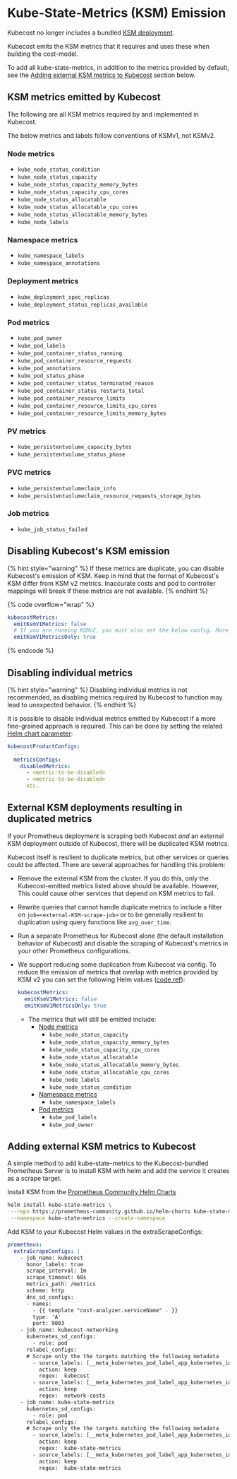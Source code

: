 # Kube-State-Metrics (KSM) Emission

Kubecost no longer includes a bundled [KSM deployment](https://github.com/kubernetes/kube-state-metrics). 

Kubecost emits the KSM metrics that it requires and uses these when building the cost-model.

To add all kube-state-metrics, in addition to the metrics provided by default, see the [Adding external KSM metrics to Kubecost](#adding-external-ksm-metrics-to-kubecost) section below.

## KSM metrics emitted by Kubecost

The following are all KSM metrics required by and implemented in Kubecost. 

The below metrics and labels follow conventions of KSMv1, not KSMv2.

### Node metrics

* `kube_node_status_condition`
* `kube_node_status_capacity`
* `kube_node_status_capacity_memory_bytes`
* `kube_node_status_capacity_cpu_cores`
* `kube_node_status_allocatable`
* `kube_node_status_allocatable_cpu_cores`
* `kube_node_status_allocatable_memory_bytes`
* `kube_node_labels`

### Namespace metrics

* `kube_namespace_labels`
* `kube_namespace_annotations`

### Deployment metrics

* `kube_deployment_spec_replicas`
* `kube_deployment_status_replicas_available`

### Pod metrics

* `kube_pod_owner`
* `kube_pod_labels`
* `kube_pod_container_status_running`
* `kube_pod_container_resource_requests`
* `kube_pod_annotations`
* `kube_pod_status_phase`
* `kube_pod_container_status_terminated_reason`
* `kube_pod_container_status_restarts_total`
* `kube_pod_container_resource_limits`
* `kube_pod_container_resource_limits_cpu_cores`
* `kube_pod_container_resource_limits_memory_bytes`

### PV metrics

* `kube_persistentvolume_capacity_bytes`
* `kube_persistentvolume_status_phase`

### PVC metrics

* `kube_persistentvolumeclaim_info`
* `kube_persistentvolumeclaim_resource_requests_storage_bytes`

### Job metrics

* `kube_job_status_failed`

## Disabling Kubecost's KSM emission

{% hint style="warning" %}
If these metrics are duplicate, you can disable Kubecost's emission of KSM. Keep in mind that the format of Kubecost's KSM differ from KSM v2 metrics. Inaccurate costs and pod to controller mappings will break if these metrics are not available.
{% endhint %}

{% code overflow="wrap" %}
```yaml
kubecostMetrics:
  emitKsmV1Metrics: false
  # If you are running KSMv2, you must also set the below config. More details below.
  emitKsmV1MetricsOnly: true
```
{% endcode %}

## Disabling individual metrics

{% hint style="warning" %}
Disabling individual metrics is not recommended, as disabling metrics required by Kubecost to function may lead to unexpected behavior.
{% endhint %}

It is possible to disable individual metrics emitted by Kubecost if a more fine-grained approach is required. This can be done by setting the related [Helm chart parameter](https://github.com/kubecost/cost-analyzer-helm-chart/blob/f9a8f3326a540e1b0ece714c52f100fa085bf0b8/cost-analyzer/values.yaml#L928-L929):

```yaml
kubecostProductConfigs:
  ...
  metricsConfigs:
    disabledMetrics:
      - <metric-to-be-disabled>
      - <metric-to-be-disabled>
      etc.
```

## External KSM deployments resulting in duplicated metrics

If your Prometheus deployment is scraping both Kubecost _and_ an external KSM deployment outside of Kubecost, there will be duplicated KSM metrics.

Kubecost itself is resilient to duplicate metrics, but other services or queries could be affected. There are several approaches for handling this problem:

* Remove the external KSM from the cluster. If you do this, only the Kubecost-emitted metrics listed above should be available. However, This could cause other services that depend on KSM metrics to fail.
* Rewrite queries that cannot handle duplicate metrics to include a filter on `job=<external-KSM-scrape-job>` or to be generally resilient to duplication using query functions like `avg_over_time`.
* Run a separate Prometheus for Kubecost alone (the default installation behavior of Kubecost) and disable the scraping of Kubecost's metrics in your other Prometheus configurations.
* We support reducing some duplication from Kubecost via config. To reduce the emission of metrics that overlap with metrics provided by KSM v2 you can set the following Helm values ([code ref](https://github.com/kubecost/cost-model/blob/0a0793ec040013fe44c058ff37f032449a2f1191/pkg/metrics/kubemetrics.go#L110-L123)):

  ```yaml
  kubecostMetrics:
    emitKsmV1Metrics: false
    emitKsmV1MetricsOnly: true
  ```

  * The metrics that will still be emitted include:
    * [Node metrics](https://github.com/kubecost/cost-model/blob/0a0793ec040013fe44c058ff37f032449a2f1191/pkg/metrics/nodemetrics.go#L30-L57)
      * `kube_node_status_capacity`
      * `kube_node_status_capacity_memory_bytes`
      * `kube_node_status_capacity_cpu_cores`
      * `kube_node_status_allocatable`
      * `kube_node_status_allocatable_memory_bytes`
      * `kube_node_status_allocatable_cpu_cores`
      * `kube_node_labels`
      * `kube_node_status_condition`
    * [Namespace metrics](https://github.com/kubecost/cost-model/blob/0a0793ec040013fe44c058ff37f032449a2f1191/pkg/metrics/namespacemetrics.go#L121-L129)
      * `kube_namespace_labels`
    * [Pod metrics](https://github.com/kubecost/cost-model/blob/0a0793ec040013fe44c058ff37f032449a2f1191/pkg/metrics/podlabelmetrics.go#L51-L60)
      * `kube_pod_labels`
      * `kube_pod_owner`

## Adding external KSM metrics to Kubecost

A simple method to add kube-state-metrics to the Kubecost-bundled Prometheus Server is to install KSM with helm and add the service it creates as a scrape target.

Install KSM from the [Prometheus Community Helm Charts](https://github.com/prometheus-community/helm-charts)

```sh
helm install kube-state-metrics \
 --repo https://prometheus-community.github.io/helm-charts kube-state-metrics \
 --namespace kube-state-metrics --create-namespace
```

Add KSM to your Kubecost Helm values in the extraScrapeConfigs:

```yaml
prometheus:
  extraScrapeConfigs: |
    - job_name: kubecost
      honor_labels: true
      scrape_interval: 1m
      scrape_timeout: 60s
      metrics_path: /metrics
      scheme: http
      dns_sd_configs:
      - names:
        - {{ template "cost-analyzer.serviceName" . }}
        type: 'A'
        port: 9003
    - job_name: kubecost-networking
      kubernetes_sd_configs:
        - role: pod
      relabel_configs:
      # Scrape only the the targets matching the following metadata
        - source_labels: [__meta_kubernetes_pod_label_app_kubernetes_io_instance]
          action: keep
          regex:  kubecost
        - source_labels: [__meta_kubernetes_pod_label_app_kubernetes_io_name]
          action: keep
          regex:  network-costs
    - job_name: kube-state-metrics
      kubernetes_sd_configs:
        - role: pod
      relabel_configs:
      # Scrape only the the targets matching the following metadata
        - source_labels: [__meta_kubernetes_pod_label_app_kubernetes_io_instance]
          action: keep
          regex:  kube-state-metrics
        - source_labels: [__meta_kubernetes_pod_label_app_kubernetes_io_name]
          action: keep
          regex:  kube-state-metrics
```
